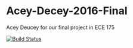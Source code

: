 # Acey-Decey-2016-Final
Acey Deucey for our final project in ECE 175

[![Build Status](https://travis-ci.org/ferret-guy/Acey-Decey-2016-Final.svg?branch=master)](https://travis-ci.org/ferret-guy/Acey-Decey-2016-Final)
